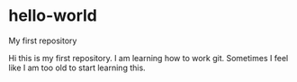 # hello-world
My first repository

Hi this is my first repository. I am learning how to work git. Sometimes I feel like I am too old to start learning this.
